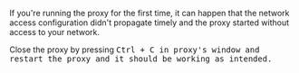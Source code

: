 If you're running the proxy for the first time, it can happen that the network access configuration didn't propagate timely and the proxy started without access to your network.

Close the proxy by pressing <kbd>Ctrl</kdb> + <kbd>C</kdb> in proxy's window and restart the proxy and it should be working as intended.
